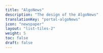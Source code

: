 ```yaml
---
title: "AlgoNews"
description: "The design of the AlgoNews"
translationKey: "portal-algoNews"
icon: "newspaper"
layout: "list-tiles-2"
weight: 5
toc: false
draft: false
---
```

